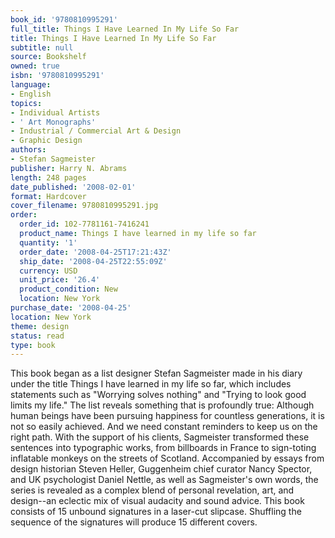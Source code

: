 ```yaml
---
book_id: '9780810995291'
full_title: Things I Have Learned In My Life So Far
title: Things I Have Learned In My Life So Far
subtitle: null
source: Bookshelf
owned: true
isbn: '9780810995291'
language:
- English
topics:
- Individual Artists
- ' Art Monographs'
- Industrial / Commercial Art & Design
- Graphic Design
authors:
- Stefan Sagmeister
publisher: Harry N. Abrams
length: 248 pages
date_published: '2008-02-01'
format: Hardcover
cover_filename: 9780810995291.jpg
order:
  order_id: 102-7781161-7416241
  product_name: Things I have learned in my life so far
  quantity: '1'
  order_date: '2008-04-25T17:21:43Z'
  ship_date: '2008-04-25T22:55:09Z'
  currency: USD
  unit_price: '26.4'
  product_condition: New
  location: New York
purchase_date: '2008-04-25'
location: New York
theme: design
status: read
type: book
---
```

This book began as a list designer Stefan Sagmeister made in his diary under the title Things I have learned in my life so far, which includes statements such as "Worrying solves nothing" and "Trying to look good limits my life." The list reveals something that is profoundly true: Although human beings have been pursuing happiness for countless generations, it is not so easily achieved. And we need constant reminders to keep us on the right path.
With the support of his clients, Sagmeister transformed these sentences into typographic works, from billboards in France to sign-toting inflatable monkeys on the streets of Scotland. Accompanied by essays from design historian Steven Heller, Guggenheim chief curator Nancy Spector, and UK psychologist Daniel Nettle, as well as Sagmeister's own words, the series is revealed as a complex blend of personal revelation, art, and design--an eclectic mix of visual audacity and sound advice.
This book consists of 15 unbound signatures in a laser-cut slipcase. Shuffling the sequence of the signatures will produce 15 different covers.
